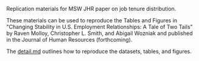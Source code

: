Replication materials for MSW JHR paper on job tenure distribution.

These materials can be used to reproduce the Tables and Figures in "Changing Stability in U.S. Employment Relationships: A Tale of Two Tails" by Raven Molloy, Christopher L. Smith, and Abigail Wozniak and published in the Journal of Human Resources (forthcoming).

The [detail.md](detail.md) outlines how to reproduce the datasets, tables, and figures.
